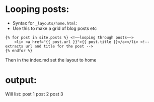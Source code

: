 # Looping posts:

- Syntax for `_layouts/home.html`:
- Use this to make a grid of blog posts etc

```
{% for post in site.posts %} <!––looping through posts––>
	<li> <a href="{{ post.url }}">{{ post.title }}</a></li> <!-- extracts url and title for the post -->
{% endfor %}
```

Then in the index.md set the layout to home

# output:
Will list:
post 1
post 2
post 3
